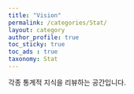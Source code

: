 ```yaml
---
title: "Vision"
permalink: /categories/Stat/
layout: category
author_profile: true
toc_sticky: true
toc_ads : true
taxonomy: Stat
---
```


각종 통계적 지식을 리뷰하는 공간입니다. 